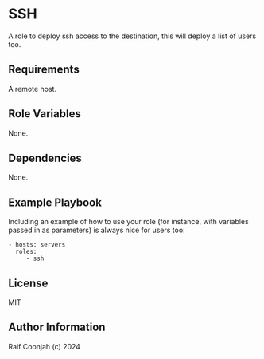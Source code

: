 SSH 
=========

A role to deploy ssh access to the destination, this will deploy a list of users too.

Requirements
------------

A remote host.

Role Variables
--------------

None.

Dependencies
------------

None.

Example Playbook
----------------

Including an example of how to use your role (for instance, with variables passed in as parameters) is always nice for users too:

    - hosts: servers
      roles:
         - ssh

License
-------

MIT

Author Information
------------------

Raif Coonjah (c) 2024